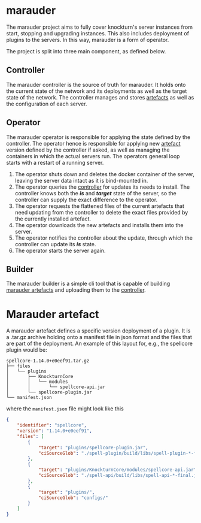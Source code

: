 # marauder

The marauder project aims to fully cover knockturn's server instances from start, stopping and upgrading instances.
This also includes deployment of plugins to the servers.
In this way, marauder is a form of operator.

The project is split into three main component, as defined below.

## Controller

The marauder controller is the source of truth for marauder. It holds onto the current state of the network and its deployments as well as the
target state of the network.
The controller manages and stores [artefacts](#marauder-artefact) as well as the configuration of each server.

## Operator

The marauder operator is responsible for applying the state defined by the controller. The operator hence is responsible for applying
new [artefact](#marauder-artefact) version defined by the controller if asked, as well as managing the containers in which the actual servers run.
The operators general loop starts with a restart of a running server. 
1. The operator shuts down and deletes the docker container of the server, leaving the server data intact as it is bind-mounted in.
2. The operator queries the [controller](#controller) for updates its needs to install. The controller knows both the ***is*** and ***target*** state
   of the server, so the controller can supply the exact difference to the operator.
3. The operator requests the flattened files of the current artefacts that need updating from the controller to delete the exact files provided by
   the currently installed artefact.
4. The operator downloads the new artefacts and installs them into the server.
5. The operator notifies the controller about the update, through which the controller can update its ***is*** state.
6. The operator starts the server again.

## Builder

The marauder builder is a simple cli tool that is capable of building [marauder artefacts](#marauder-artefact) and uploading them
to the [controller](#controller).

# Marauder artefact

A marauder artefact defines a specific version deployment of a plugin. It is a .tar.gz archive holding onto a manifest file in json format and
the files that are part of the deployment. An example of this layout for, e.g., the spellcore plugin would be:

```
spellcore-1.14.0+e0eef91.tar.gz
├── files
│   └── plugins
│       ├── KnockturnCore
│       │   └── modules
│       │       └── spellcore-api.jar
│       └── spellcore-plugin.jar
└── manifest.json
```

where the `manifest.json` file might look like this

```json
{
    "identifier": "spellcore",
    "version": "1.14.0+e0eef91",
    "files": [
        {
            "target": "plugins/spellcore-plugin.jar",
            "ciSourceGlob": "./spell-plugin/build/libs/spell-plugin-*-final.jar"
        },
        {
            "target": "plugins/KnockturnCore/modules/spellcore-api.jar",
            "ciSourceGlob": "./spell-api/build/libs/spell-api-*-final.jar"
        },
        {
            "target": "plugins/",
            "ciSourceGlob": "configs/"
        }
    ]
}
```
